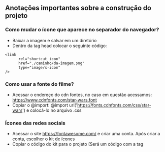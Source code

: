## Anotações importantes sobre a construção do projeto

### Como mudar o ícone que aparece no separador do navegador?

- Baixar a imagem e salvar em um diretório
- Dentro da tag head colocar o seguinte código:

```
<link
      rel="shortcut icon"
      href="./caminho/da-imagem.png"
      type="image/x-icon"
/>
```

### Como usar a fonte do filme?

- Acessar o endereço do cdn fontes, no caso em questão acessamos: https://www.cdnfonts.com/star-wars.font
- Copiar o @import: @import url('https://fonts.cdnfonts.com/css/star-wars') e colocá-lo no arquivo .css

### Ícones das redes sociais

- Acessar o site https://fontawesome.com/ e criar uma conta. Após criar a conta, escolher o kit de ícones
- Copiar o código do kit para o projeto (Será um código com a tag <script>)
- Escolher os ícones Free e para usar no projeto, usar a tag <i>. (Cada ícone tem seu código e classe. Ex: <i class="fa-brands fa-instagram"></i>)
